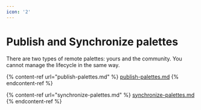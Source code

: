 ```yaml
---
icon: '2'
---
```


# Publish and Synchronize palettes

There are two types of remote palettes: yours and the community. You cannot manage the lifecycle in the same way.

{% content-ref url="publish-palettes.md" %}
[publish-palettes.md](publish-palettes.md)
{% endcontent-ref %}

{% content-ref url="synchronize-palettes.md" %}
[synchronize-palettes.md](synchronize-palettes.md)
{% endcontent-ref %}
